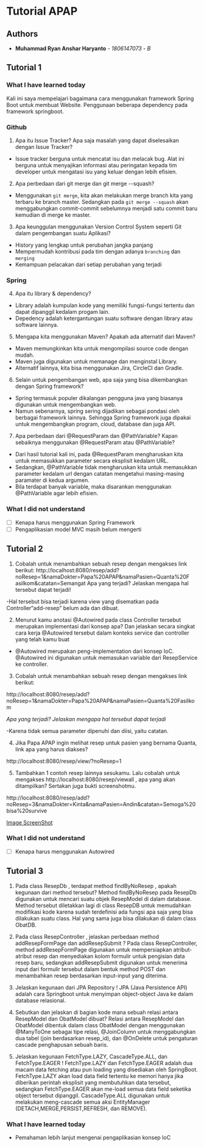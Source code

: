 # Tutorial APAP
## Authors
* **Muhammad Ryan Anshar Haryanto** - *1806147073* - *B*

## Tutorial 1
### What I have learned today
Kali ini saya mempelajari bagaimana cara menggunakan framework Spring Boot untuk membuat Website.
Penggunaan beberapa dependency pada framework springboot.
### Github
1. Apa itu Issue Tracker? Apa saja masalah yang dapat diselesaikan dengan Issue Tracker? 
- Issue tracker berguna untuk mencatat isu dan melacak bug. Alat ini berguna untuk menyajikan informasi atau peringatan kepada tim developer untuk mengatasi isu yang keluar dengan lebih efisien.

2. Apa perbedaan dari git merge dan git merge --squash?
- Menggunakan `git merge`, kita akan melakukan merge branch kita yang terbaru ke branch master. Sedangkan pada `git merge --squash` akan menggabungkan commit-commit sebelumnya menjadi satu commit baru kemudian di merge ke master.

3. Apa keunggulan menggunakan Version Control System seperti Git dalam pengembangan suatu Aplikasi?
- History yang lengkap untuk perubahan jangka panjang
- Mempermudah kontribusi pada tim dengan adanya `branching` dan `merging`
- Kemampuan pelacakan dari setiap perubahan yang terjadi

### Spring
4. Apa itu library & dependency?
- Library adalah kumpulan kode yang memiliki fungsi-fungsi tertentu dan dapat dipanggil kedalam progam lain. 
- Depedency adalah ketergantungan suatu software dengan library atau software lainnya.

5. Mengapa kita menggunakan Maven? Apakah ada alternatif dari Maven?
- Maven memungkinkan kita untuk mengompilasi source code dengan mudah.
- Maven juga digunakan untuk memanage dan menginstal Library. 
- Alternatif lainnya, kita bisa menggunakan Jira, CircleCI dan Gradle.

6. Selain untuk pengembangan web, apa saja yang bisa dikembangkan dengan Spring framework?
- Spring termasuk populer dikalangan pengguna java yang biasanya digunakan untuk mengembangkan web. 
- Namun sebenarnya, spring sering dijadikan sebagai pondasi oleh berbagai framework lainnya. Sehingga Spring framework juga dipakai untuk mengembangkan program, cloud, database dan juga API.

7. Apa perbedaan dari @RequestParam dan @PathVariable? Kapan sebaiknya menggunakan @RequestParam atau @PathVariable?
- Dari hasil tutorial kali ini, pada @RequestParam mengharuskan kita untuk memasukkan parameter secara eksplisit kedalam URL.
- Sedangkan, @PathVariable tidak mengharuskan kita untuk memasukkan parameter kedalam url dengan catatan mengetahui masing-masing paramater di kedua argumen.
- Bila terdapat banyak variable, maka disarankan menggunakan @PathVariable agar lebih efisien.


### What I did not understand
- [ ] Kenapa harus menggunakan Spring Framework
- [ ] Pengaplikasian model MVC masih belum mengerti

## Tutorial 2
1. Cobalah untuk menambahkan sebuah resep dengan mengakses link berikut:
http://localhost:8080/resep/add?noResep=1&namaDokter=Papa%20APAP&namaPasien=Quanta%20F
asilkom&catatan=Semangat
Apa yang terjadi? Jelaskan mengapa hal tersebut dapat terjadi!

-Hal tersebut bisa terjadi karena view yang disematkan pada Controller“add-resep” belum ada dan dibuat.

2. Menurut kamu anotasi @Autowired pada class Controller tersebut merupakan implementasi dari konsep apa? Dan jelaskan secara singkat cara kerja @Autowired tersebut dalam konteks service dan controller yang telah kamu buat  

- @Autowired merupakan peng-implementation dari konsep IoC. @Autowired ini digunakan untuk memasukan variable dari ResepService ke controller.

3. Cobalah untuk menambahkan sebuah resep dengan mengakses link berikut: 

http://localhost:8080/resep/add?noResep=1&namaDokter=Papa%20APAP&namaPasien=Quanta%20Fasilkom 

*Apa yang terjadi? Jelaskan mengapa hal tersebut dapat terjadi*

-Karena tidak semua parameter dipenuhi dan diisi, yaitu catatan.

4. Jika Papa APAP ingin melihat resep untuk pasien yang bernama Quanta, link apa yang harus diakses? 

http://localhost:8080/resep/view/?noResep=1

5. Tambahkan 1 contoh resep lainnya sesukamu. Lalu cobalah untuk mengakses http://localhost:8080/resep/viewall , apa yang akan ditampilkan? Sertakan juga bukti screenshotmu. 

http://localhost:8080/resep/add?noResep=3&namaDokter=Kinta&namaPasien=Andin&catatan=Semoga%20bisa%20survive

[Image ScreenShot](https://ibb.co/wYLWYsR)

### What I did not understand
- [ ] Kenapa harus menggunakan Autowired

## Tutorial 3

1. Pada class ResepDb , terdapat method findByNoResep , apakah kegunaan dari method tersebut?
    Method findByNoResep pada ResepDb digunakan untuk mencari suatu objek ResepModel di dalam database. Method tersebut diletakkan lagi di class ResepDB untuk memudahkan modifikasi kode karena sudah terdefinisi ada fungsi apa saja yang bisa dilakukan suatu class. Hal yang sama juga bisa dilakukan di dalam class ObatDB.

2. Pada class ResepController , jelaskan perbedaan method addResepFormPage dan addResepSubmit ?
    Pada class ResepController, method addResepFormPage digunakan untuk mempersiapkan atribut-atribut resep dan menyediakan kolom formulir untuk pengisian data resep baru, sedangkan addResepSubmit digunakan untuk menerima input dari formulir tersebut dalam bentuk method POST dan menambahkan resep berdasarkan input-input yang diterima.

3. Jelaskan kegunaan dari JPA Repository !
    JPA (Java Persistence API) adalah cara Springboot untuk menyimpan object-object Java ke dalam database relasional.

4. Sebutkan dan jelaskan di bagian kode mana sebuah relasi antara ResepModel dan ObatModel dibuat?
    Relasi antara ResepModel dan ObatModel dibentuk dalam class ObatModel dengan menggunakan @ManyToOne sebagai tipe relasi, @JoinColumn untuk menggabungkan dua tabel (join berdasarkan resep_id), dan @OnDelete untuk pengaturan cascade penghapusan sebuah baris.

5. Jelaskan kegunaan FetchType.LAZY, CascadeType.ALL, dan FetchType.EAGER !
    FetchType.LAZY dan FetchType.EAGER adalah dua macam data fetching atau pun loading yang disediakan oleh SpringBoot. FetchType.LAZY akan load data field tertentu ke memori hanya jika diberikan perintah eksplisit yang membutuhkan data tersebut, sedangkan FetchType.EAGER akan me-load semua data field seketika object tersebut dipanggil. CascadeType.ALL digunakan untuk melakukan meng-cascade semua aksi EntityManager (DETACH,MERGE,PERSIST,REFRESH, dan REMOVE).

### What I have learned today
- Pemahaman lebih lanjut mengenai pengaplikasian konsep IoC